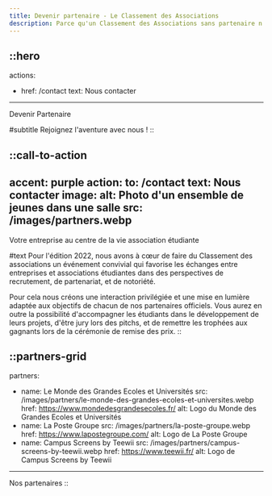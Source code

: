 ```yaml
---
title: Devenir partenaire - Le Classement des Associations
description: Parce qu'un Classement des Associations sans partenaire n'est pas le même ! Alors rejoignez-nous dans l'aventure !
---
```


::hero
---
actions:
  - href: /contact
    text: Nous contacter
---

Devenir Partenaire

#subtitle
Rejoignez l'aventure avec nous !
::

::call-to-action
---
accent: purple
action:
  to: /contact
  text: Nous contacter
image:
  alt: Photo d'un ensemble de jeunes dans une salle
  src: /images/partners.webp
---
Votre entreprise au centre de la vie association étudiante

#text
Pour l'édition 2022, nous avons à cœur de faire du Classement des associations un événement convivial qui favorise les échanges entre entreprises et associations étudiantes dans des perspectives de recrutement, de partenariat, et de notoriété.

Pour cela nous créons une interaction privilégiée et une mise en lumière adaptée aux objectifs de chacun de nos partenaires officiels. Vous aurez en outre la possibilité d'accompagner les étudiants dans le développement de leurs projets, d'être jury lors des pitchs, et de remettre les trophées aux gagnants lors de la cérémonie de remise des prix.
::

::partners-grid
---
partners:
  - name: Le Monde des Grandes Ecoles et Universités
    src: /images/partners/le-monde-des-grandes-ecoles-et-universites.webp
    href: https://www.mondedesgrandesecoles.fr/
    alt: Logo du Monde des Grandes Ecoles et Universités
  - name: La Poste Groupe
    src: /images/partners/la-poste-groupe.webp
    href: https://www.lapostegroupe.com/
    alt: Logo de La Poste Groupe
  - name: Campus Screens by Teewii
    src: /images/partners/campus-screens-by-teewii.webp
    href: https://www.teewii.fr/
    alt: Logo de Campus Screens by Teewii
---

Nos partenaires
::